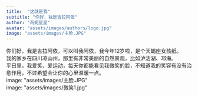 ```yaml
---
title:  "这就是我"
subtitle: "你好，我是吉拉阿依"
author: "芮妮星星"
avatar: "assets/images/authors/logo.jpg"
image: "assets/images/主脸.JPG"
---
```


你们好，我是吉拉阿依，可以叫我阿依，我今年12岁啦，是个天蝎座女孩纸。  
我的家乡在四川凉山州，那里有非常美丽的自然景观，比如泸沽湖、邛海。    
平日里，我爱笑、爱运动，每天你都能看见我微笑的脸，不知道我的笑容有没有治愈作用，不过希望会让你的心里温暖一点。  
image: "assets/images/主脸.JPG"  
image: "assets/images/微笑1.jpg"  
 
